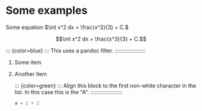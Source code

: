 # Some examples

Some equation $\int x^2 dx = \frac{x^3}{3} + C.$

$$\int x^2 dx = \frac{x^3}{3} + C.$$

::: {color=blue} :::
This uses a pandoc filter.
::::::::::::::::::::

1. Some item
2. Another item
   
   ::: {color=green} :::
   Align this block to the first non-white character in the list. In this case this is the "A".
   :::::::::::::::::::::

   ```python
   a = 2 + 2
   ```


